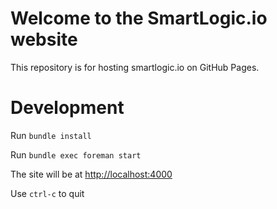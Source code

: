 # Welcome to the SmartLogic.io website

This repository is for hosting smartlogic.io on GitHub Pages.

# Development

Run `bundle install`

Run `bundle exec foreman start`

The site will be at [http://localhost:4000](http://localhost:4000)

Use `ctrl-c` to quit
